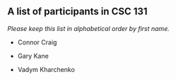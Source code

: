 A list of participants in CSC 131
---------------------------------

*Please keep this list in alphabetical order by first name.*

* Connor Craig
* Gary Kane

* Vadym Kharchenko
